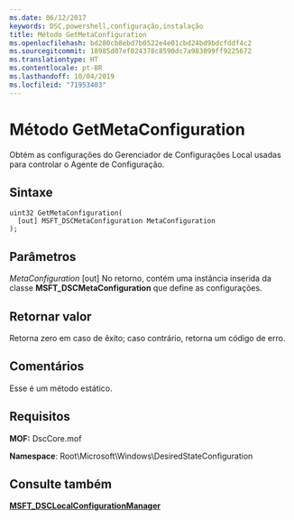```yaml
---
ms.date: 06/12/2017
keywords: DSC,powershell,configuração,instalação
title: Método GetMetaConfiguration
ms.openlocfilehash: bd280cb8ebd7b0522e4e01cbd24bd9bdcfddf4c2
ms.sourcegitcommit: 18985d07ef024378c8590dc7a983099ff9225672
ms.translationtype: HT
ms.contentlocale: pt-BR
ms.lasthandoff: 10/04/2019
ms.locfileid: "71953403"
---
```

# <a name="getmetaconfiguration-method"></a>Método GetMetaConfiguration

Obtém as configurações do Gerenciador de Configurações Local usadas para controlar o Agente de Configuração.

## <a name="syntax"></a>Sintaxe

```mof
uint32 GetMetaConfiguration(
  [out] MSFT_DSCMetaConfiguration MetaConfiguration
);
```

## <a name="parameters"></a>Parâmetros

*MetaConfiguration* \[out\] No retorno, contém uma instância inserida da classe **MSFT_DSCMetaConfiguration** que define as configurações.

## <a name="return-value"></a>Retornar valor

Retorna zero em caso de êxito; caso contrário, retorna um código de erro.

## <a name="remarks"></a>Comentários

Esse é um método estático.

## <a name="requirements"></a>Requisitos

**MOF:** DscCore.mof

**Namespace**: Root\Microsoft\Windows\DesiredStateConfiguration

## <a name="see-also"></a>Consulte também

[**MSFT_DSCLocalConfigurationManager**](msft-dsclocalconfigurationmanager.md)
